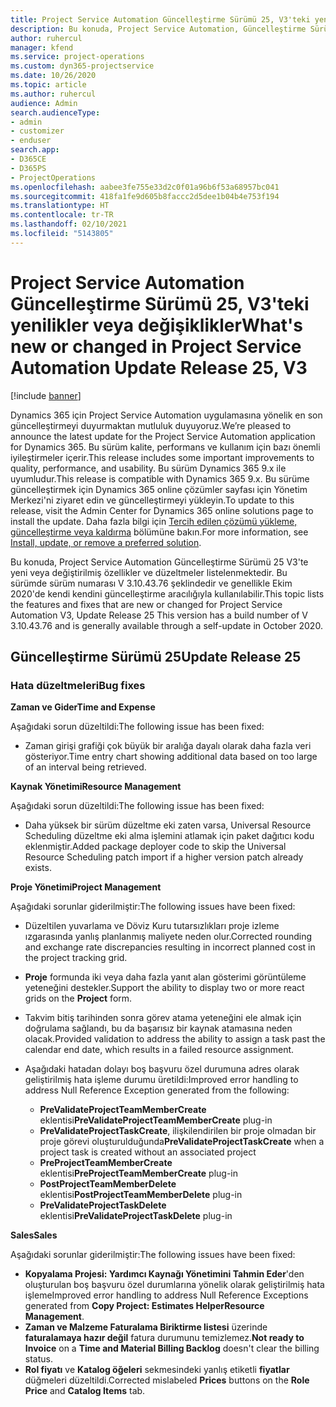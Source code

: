 ```yaml
---
title: Project Service Automation Güncelleştirme Sürümü 25, V3'teki yenilikler veya değişiklikler
description: Bu konuda, Project Service Automation, Güncelleştirme Sürümü 25, V3'teki özellikler ve düzeltmeler listelenir.
author: ruhercul
manager: kfend
ms.service: project-operations
ms.custom: dyn365-projectservice
ms.date: 10/26/2020
ms.topic: article
ms.author: ruhercul
audience: Admin
search.audienceType:
- admin
- customizer
- enduser
search.app:
- D365CE
- D365PS
- ProjectOperations
ms.openlocfilehash: aabee3fe755e33d2c0f01a96b6f53a68957bc041
ms.sourcegitcommit: 418fa1fe9d605b8faccc2d5dee1b04b4e753f194
ms.translationtype: HT
ms.contentlocale: tr-TR
ms.lasthandoff: 02/10/2021
ms.locfileid: "5143805"
---
```

# <a name="whats-new-or-changed-in-project-service-automation-update-release-25-v3"></a><span data-ttu-id="88cbe-103">Project Service Automation Güncelleştirme Sürümü 25, V3'teki yenilikler veya değişiklikler</span><span class="sxs-lookup"><span data-stu-id="88cbe-103">What's new or changed in Project Service Automation Update Release 25, V3</span></span>

[!include [banner](../includes/psa-now-project-operations.md)]

<span data-ttu-id="88cbe-104">Dynamics 365 için Project Service Automation uygulamasına yönelik en son güncelleştirmeyi duyurmaktan mutluluk duyuyoruz.</span><span class="sxs-lookup"><span data-stu-id="88cbe-104">We’re pleased to announce the latest update for the Project Service Automation application for Dynamics 365.</span></span> <span data-ttu-id="88cbe-105">Bu sürüm kalite, performans ve kullanım için bazı önemli iyileştirmeler içerir.</span><span class="sxs-lookup"><span data-stu-id="88cbe-105">This release includes some important improvements to quality, performance, and usability.</span></span> <span data-ttu-id="88cbe-106">Bu sürüm Dynamics 365 9.x ile uyumludur.</span><span class="sxs-lookup"><span data-stu-id="88cbe-106">This release is compatible with Dynamics 365 9.x.</span></span> <span data-ttu-id="88cbe-107">Bu sürüme güncelleştirmek için Dynamics 365 online çözümler sayfası için Yönetim Merkezi'ni ziyaret edin ve güncelleştirmeyi yükleyin.</span><span class="sxs-lookup"><span data-stu-id="88cbe-107">To update to this release, visit the Admin Center for Dynamics 365 online solutions page to install the update.</span></span> <span data-ttu-id="88cbe-108">Daha fazla bilgi için [Tercih edilen çözümü yükleme, güncelleştirme veya kaldırma](https://docs.microsoft.com/power-platform/admin/install-remove-preferred-solution) bölümüne bakın.</span><span class="sxs-lookup"><span data-stu-id="88cbe-108">For more information, see [Install, update, or remove a preferred solution](https://docs.microsoft.com/power-platform/admin/install-remove-preferred-solution).</span></span>

<span data-ttu-id="88cbe-109">Bu konuda, Project Service Automation Güncelleştirme Sürümü 25 V3'te yeni veya değiştirilmiş özellikler ve düzeltmeler listelenmektedir. Bu sürümde sürüm numarası V 3.10.43.76 şeklindedir ve genellikle Ekim 2020'de kendi kendini güncelleştirme aracılığıyla kullanılabilir.</span><span class="sxs-lookup"><span data-stu-id="88cbe-109">This topic lists the features and fixes that are new or changed for Project Service Automation V3, Update Release 25 This version has a build number of V 3.10.43.76 and is generally available through a self-update in October 2020.</span></span>

## <a name="update-release-25"></a><span data-ttu-id="88cbe-110">Güncelleştirme Sürümü 25</span><span class="sxs-lookup"><span data-stu-id="88cbe-110">Update Release 25</span></span>

### <a name="bug-fixes"></a><span data-ttu-id="88cbe-111">Hata düzeltmeleri</span><span class="sxs-lookup"><span data-stu-id="88cbe-111">Bug fixes</span></span>

<span data-ttu-id="88cbe-112">**Zaman ve Gider**</span><span class="sxs-lookup"><span data-stu-id="88cbe-112">**Time and Expense**</span></span>

<span data-ttu-id="88cbe-113">Aşağıdaki sorun düzeltildi:</span><span class="sxs-lookup"><span data-stu-id="88cbe-113">The following issue has been fixed:</span></span>

- <span data-ttu-id="88cbe-114">Zaman girişi grafiği çok büyük bir aralığa dayalı olarak daha fazla veri gösteriyor.</span><span class="sxs-lookup"><span data-stu-id="88cbe-114">Time entry chart showing additional data based on too large of an interval being retrieved.</span></span>

<span data-ttu-id="88cbe-115">**Kaynak Yönetimi**</span><span class="sxs-lookup"><span data-stu-id="88cbe-115">**Resource Management**</span></span>

<span data-ttu-id="88cbe-116">Aşağıdaki sorun düzeltildi:</span><span class="sxs-lookup"><span data-stu-id="88cbe-116">The following issue has been fixed:</span></span>

- <span data-ttu-id="88cbe-117">Daha yüksek bir sürüm düzeltme eki zaten varsa, Universal Resource Scheduling düzeltme eki alma işlemini atlamak için paket dağıtıcı kodu eklenmiştir.</span><span class="sxs-lookup"><span data-stu-id="88cbe-117">Added package deployer code to skip the Universal Resource Scheduling patch import if a higher version patch already exists.</span></span>

<span data-ttu-id="88cbe-118">**Proje Yönetimi**</span><span class="sxs-lookup"><span data-stu-id="88cbe-118">**Project Management**</span></span>

<span data-ttu-id="88cbe-119">Aşağıdaki sorunlar giderilmiştir:</span><span class="sxs-lookup"><span data-stu-id="88cbe-119">The following issues have been fixed:</span></span>

- <span data-ttu-id="88cbe-120">Düzeltilen yuvarlama ve Döviz Kuru tutarsızlıkları proje izleme ızgarasında yanlış planlanmış maliyete neden olur.</span><span class="sxs-lookup"><span data-stu-id="88cbe-120">Corrected rounding and exchange rate discrepancies resulting in incorrect planned cost in the project tracking grid.</span></span>
- <span data-ttu-id="88cbe-121">**Proje** formunda iki veya daha fazla yanıt alan gösterimi görüntüleme yeteneğini destekler.</span><span class="sxs-lookup"><span data-stu-id="88cbe-121">Support the ability to display two or more react grids on the **Project** form.</span></span>
- <span data-ttu-id="88cbe-122">Takvim bitiş tarihinden sonra görev atama yeteneğini ele almak için doğrulama sağlandı, bu da başarısız bir kaynak atamasına neden olacak.</span><span class="sxs-lookup"><span data-stu-id="88cbe-122">Provided validation to address the ability to assign a task past the calendar end date, which results in a failed resource assignment.</span></span>
- <span data-ttu-id="88cbe-123">Aşağıdaki hatadan dolayı boş başvuru özel durumuna adres olarak geliştirilmiş hata işleme durumu üretildi:</span><span class="sxs-lookup"><span data-stu-id="88cbe-123">Improved error handling to address Null Reference Exception generated from the following:</span></span>

    - <span data-ttu-id="88cbe-124">**PreValidateProjectTeamMemberCreate** eklentisi</span><span class="sxs-lookup"><span data-stu-id="88cbe-124">**PreValidateProjectTeamMemberCreate** plug-in</span></span>
    - <span data-ttu-id="88cbe-125">**PreValidateProjectTaskCreate**, ilişkilendirilen bir proje olmadan bir proje görevi oluşturulduğunda</span><span class="sxs-lookup"><span data-stu-id="88cbe-125">**PreValidateProjectTaskCreate** when a project task is created without an associated project</span></span>
    - <span data-ttu-id="88cbe-126">**PreProjectTeamMemberCreate** eklentisi</span><span class="sxs-lookup"><span data-stu-id="88cbe-126">**PreProjectTeamMemberCreate** plug-in</span></span>
    - <span data-ttu-id="88cbe-127">**PostProjectTeamMemberDelete** eklentisi</span><span class="sxs-lookup"><span data-stu-id="88cbe-127">**PostProjectTeamMemberDelete** plug-in</span></span>
    - <span data-ttu-id="88cbe-128">**PreValidateProjectTaskDelete** eklentisi</span><span class="sxs-lookup"><span data-stu-id="88cbe-128">**PreValidateProjectTaskDelete** plug-in</span></span>

<span data-ttu-id="88cbe-129">**Sales**</span><span class="sxs-lookup"><span data-stu-id="88cbe-129">**Sales**</span></span>

<span data-ttu-id="88cbe-130">Aşağıdaki sorunlar giderilmiştir:</span><span class="sxs-lookup"><span data-stu-id="88cbe-130">The following issues have been fixed:</span></span>

- <span data-ttu-id="88cbe-131">**Kopyalama Projesi: Yardımcı Kaynağı Yönetimini Tahmin Eder**'den oluşturulan boş başvuru özel durumlarına yönelik olarak geliştirilmiş hata işleme</span><span class="sxs-lookup"><span data-stu-id="88cbe-131">Improved error handling to address Null Reference Exceptions generated from **Copy Project: Estimates HelperResource Management**.</span></span>
- <span data-ttu-id="88cbe-132">**Zaman ve Malzeme Faturalama Biriktirme listesi** üzerinde **faturalamaya hazır değil** fatura durumunu temizlemez.</span><span class="sxs-lookup"><span data-stu-id="88cbe-132">**Not ready to Invoice** on a **Time and Material Billing Backlog** doesn't clear the billing status.</span></span>
- <span data-ttu-id="88cbe-133">**Rol fiyatı** ve **Katalog öğeleri** sekmesindeki yanlış etiketli **fiyatlar** düğmeleri düzeltildi.</span><span class="sxs-lookup"><span data-stu-id="88cbe-133">Corrected mislabeled **Prices** buttons on the **Role Price** and **Catalog Items** tab.</span></span>
